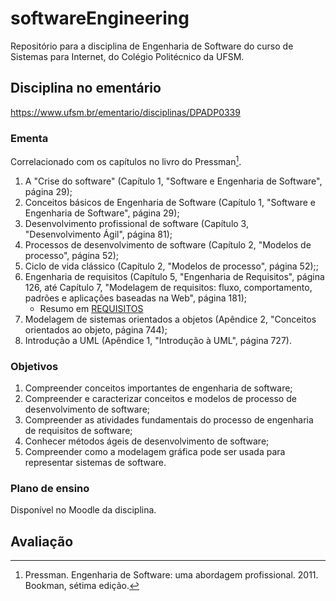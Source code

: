 # softwareEngineering

Repositório para a disciplina de Engenharia de Software do curso de Sistemas para Internet, do Colégio Politécnico da 
UFSM.

## Disciplina no ementário

https://www.ufsm.br/ementario/disciplinas/DPADP0339

### Ementa

Correlacionado com os capítulos no livro do Pressman[^1].

1. A "Crise do software" (Capítulo 1, "Software e Engenharia de Software", página 29);
2. Conceitos básicos de Engenharia de Software (Capítulo 1, "Software e Engenharia de Software", página 29);
3. Desenvolvimento profissional de software (Capítulo 3, "Desenvolvimento Ágil", página 81);
4. Processos de desenvolvimento de software (Capítulo 2, "Modelos de processo", página 52); 
5. Ciclo de vida clássico (Capítulo 2, "Modelos de processo", página 52);;
6. Engenharia de requisitos (Capítulo 5, "Engenharia de Requisitos", página 126, até Capítulo 7, 
   "Modelagem de requisitos: fluxo, comportamento, padrões e aplicações baseadas na Web", página 181);
   * Resumo em [REQUISITOS](capitulos/REQUISITOS.md)
7. Modelagem de sistemas orientados a objetos (Apêndice 2, "Conceitos orientados ao objeto, página 744);
8. Introdução a UML (Apêndice 1, "Introdução à UML", página 727).

[^1]: Pressman. Engenharia de Software: uma abordagem profissional. 2011. Bookman, sétima edição.

### Objetivos

1. Compreender conceitos importantes de engenharia de software;
2. Compreender e caracterizar conceitos e modelos de processo de desenvolvimento de software;
3. Compreender as atividades fundamentais do processo de engenharia de requisitos de software;
4. Conhecer métodos ágeis de desenvolvimento de software;
5. Compreender como a modelagem gráfica pode ser usada para representar sistemas de software.

### Plano de ensino

Disponível no Moodle da disciplina.

## Avaliação

